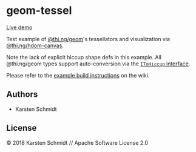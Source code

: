 # geom-tessel

[Live demo](http://demo.thi.ng/umbrella/geom-tessel/)

Test example of
[@thi.ng/geom](https://github.com/thi-ng/umbrella/tree/master/packages/geom)'s
tessellators and visualization via
[@thi.ng/hdom-canvas](https://github.com/thi-ng/umbrella/tree/master/packages/hdom-canvas).

Note the lack of explicit hiccup shape defs in this example. All
@thi.ng/geom types support auto-conversion via the [`IToHiccup`
interface](https://github.com/thi-ng/umbrella/blob/master/packages/api/src/api.ts#L415).

Please refer to the [example build
instructions](https://github.com/thi-ng/umbrella/wiki/Example-build-instructions)
on the wiki.

## Authors

- Karsten Schmidt

## License

&copy; 2018 Karsten Schmidt // Apache Software License 2.0

